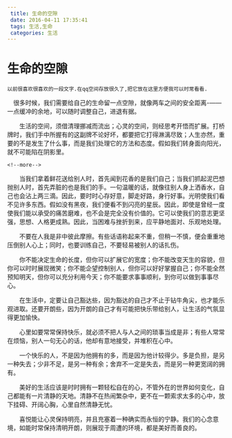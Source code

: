 ```yaml
---
 title: 生命的空隙
 date: 2016-04-11 17:35:41
 tags: 生活,生命
 categories: 生活
---
```

# 生命的空隙

    以前很喜欢很喜欢的一段文字.在qq空间存放很久了,把它放在这里方便我可以时常看看.

　很多时候，我们需要给自己的生命留一点空隙，就像两车之间的安全距离-——一点缓冲的余地，可以随时调整自己，进退有据。 

　　生活的空间，须借清理挪减而流出；心灵的空间，则经思考开悟而扩展。打桥牌时，我们手中所握有的这副牌不论好坏，都要把它打得淋漓尽致；人生亦然，重要的不是发生了什么事，而是我们处理它的方法和态度。假如我们转身面向阳光，就不可能陷在阴影里。

    <!--more-->
　　当我们拿着鲜花送给别人时，首先闻到花香的是我们自己；当我们抓起泥巴想抛别人时，首先弄脏的也是我们的手。一句温暖的话，就像往别人身上洒香水，自己也会沾上两三滴。因此，要时时心存好意，脚走好路，身行好事。光明使我们看不见许多东西。假如没有黑夜，我们便看不到闪亮的星辰。因此，即使是曾经一度使我们能以承受的痛苦磨难，也不会是完全没有价值的。它可以使我们的意志更坚强，思想、人格更成熟。因此，当困难与挫折到来，应平静地面对、乐观地处理。

　　不要在人我是非中彼此摩擦。有些话语称起来不重，但稍一不慎，便会重重地压倒别人心上；同时，也要训练自己，不要轻易被别人的话扎伤。

　　你不能决定生命的长度，但你可以扩展它的宽度；你不能改变天生的容貌，但你可以时时展现微笑；你不能企望控制别人，但你可以好好掌握自己；你不能全然预知明天，但你可以充分利用今天；你不能要求事事顺利，到你可以做到事事尽心。

　　在生活中，定要让自己豁达些，因为豁达的自己才不止于钻牛角尖，也才能乐观进取。还要开朗些，因为开朗的自己才有可能把快乐带给别人，让生活的气氛显得更加愉快。

　　心里如要常常保持快乐，就必须不把人与人之间的琐事当成是非；有些人常常在烦恼，别人一句无心的话，他却有意地接受，并堆积在心中。

　　一个快乐的人，不是因为他拥有的多，而是因为他计较得少。多是负担，是另一种失去；少非不足，是另一种有余；舍弃不一定是失去，而是另一种更宽阔的拥有。

　　美好的生活应该是时时拥有一颗轻松自在的心，不管外在的世界如何变化，自己都能有一片清静的天地。清静不在热闹繁杂中，更不在一颗索求太多的心中，放下挂碍、开阔心胸，心里自然清静无忧。

　　喜悦能让心灵保持明亮，并且充塞着一种确实而永恒的宁静。我们的心念意境，如能时常保持清明开朗，则展现于周遭的环境，都是美好而善良的。